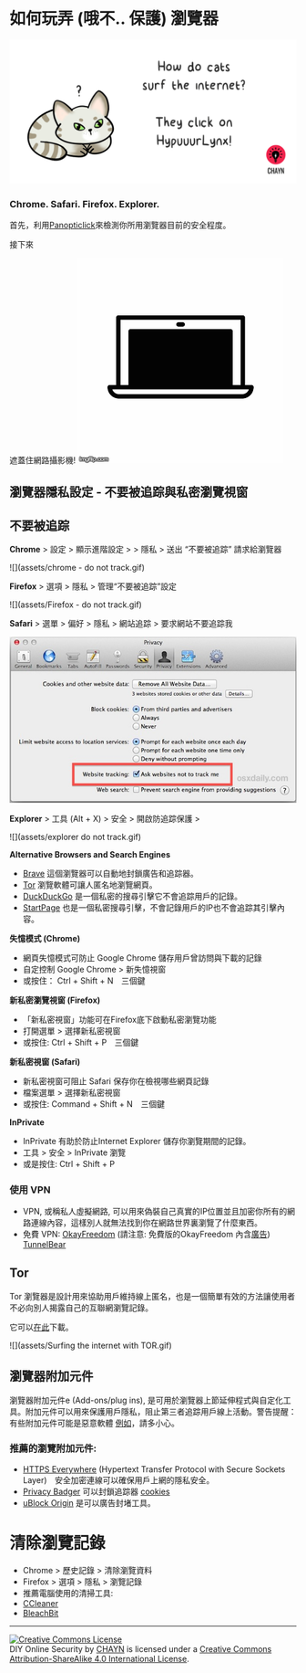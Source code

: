 # 如何玩弄 \(哦不.. 保護\) 瀏覽器

![](assets/HypuuurLynx.gif)

### Chrome. Safari. Firefox. Explorer.

首先，利用[Panopticlick](https://panopticlick.eff.org)來檢測你所用瀏覽器目前的安全程度。 

接下來

遮蓋住網路攝影機!
![](assets/cover_laptop_cam.gif)

## 瀏覽器隱私設定 - 不要被追踪與私密瀏覽視窗

## 不要被追踪

**Chrome** &gt; 設定 &gt; 顯示進階設定 &gt; &gt; 隱私 &gt; 送出 “不要被追踪” 請求給瀏覽器

![](assets/chrome - do not track.gif)



**Firefox** &gt; 選項 &gt; 隱私 &gt; 管理“不要被追踪”設定


![](assets/Firefox - do not track.gif)


**Safari** &gt; 選單 &gt; 偏好 &gt; 隱私 &gt; 網站追踪 &gt; 要求網站不要追踪我


![](assets/do-not-track-safari.jpg)


**Explorer** &gt; 工具 \(Alt + X\) &gt; 安全 &gt; 開啟防追踪保護 &gt; 


![](assets/explorer do not track.gif)


**Alternative Browsers and Search Engines**

* [Brave](https://www.brave.com/) 這個瀏覽器可以自動地封鎖廣告和追踪器。
* [Tor](https://www.torproject.org/) 瀏覽軟體可讓人匿名地瀏覽網頁。
* [DuckDuckGo](https://duckduckgo.com/about) 是一個私密的搜尋引擊它不會追踪用戶的記錄。
* [StartPage](https://www.startpage.com) 也是一個私密搜尋引擊，不會記錄用戶的IP也不會追踪其引擊內容。


**失憶模式 \(Chrome\)**

* 網頁失憶模式可防止 Google Chrome 儲存用戶曾訪問與下載的記錄
* 自定控制 Google Chrome &gt; 新失憶視窗
* 或按住： Ctrl + Shift + N　三個鍵

**新私密瀏覽視窗 \(Firefox\)**

* 「新私密視窗」功能可在Firefox底下啟動私密瀏覽功能
* 打開選單 &gt; 選擇新私密視窗
* 或按住: Ctrl + Shift + P　三個鍵

**新私密視窗 \(Safari\)**

* 新私密視窗可阻止 Safari 保存你在檢視哪些網頁記錄
* 檔案選單 &gt; 選擇新私密視窗
* 或按住: Command + Shift + N　三個鍵

**InPrivate**

* InPrivate 有助於防止Internet Explorer 儲存你瀏覽期間的記錄。
* 工具 &gt; 安全 &gt; InPrivate 瀏覽
* 或是按住: Ctrl + Shift + P

### **使用 VPN**

* VPN, 或稱私人虛擬網路, 可以用來偽裝自己真實的IP位置並且加密你所有的網路連線內容，這樣別人就無法找到你在網路世界裏瀏覽了什麼東西。
* 免費 VPN: [OkayFreedom](http://www.okfreedom.com/en/) \(請注意: 免費版的OkayFreedom 內含[廣告](http://www.okfreedom.com/en/support#free)\) [TunnelBear](https://www.tunnelbear.com/)

## **Tor**

Tor 瀏覽器是設計用來協助用戶維持線上匿名，也是一個簡單有效的方法讓使用者不必向別人揭露自己的互聯網瀏覽記錄。

它可以[在此](https://www.torproject.org/projects/torbrowser.html)下載。

![](assets/Surfing the internet with TOR.gif)

 ## 瀏覽器附加元件

瀏覽器附加元件e \(Add-ons\/plug ins\), 是可用於瀏覽器上節延伸程式與自定化工具。附加元件可以用來保護用戶隱私，阻止第三者追踪用戶線上活動。警告提醒：有些附加元件可能是惡意軟體 [例如](http://www.makeuseof.com/tag/x-malicious-browser-extensions-help-hackers-target-victims)，請多小心。

### 推薦的瀏覽附加元件:

* [HTTPS Everywhere](https://www.eff.org/https-everywhere) \(Hypertext Transfer Protocol with Secure Sockets Layer\)　安全加密連線可以確保用戶上網的隱私安全。
* [Privacy Badger](https://www.eff.org/privacybadger) 可以封鎖追踪器 [cookies](https://en.wikipedia.org/wiki/HTTP_cookie)
* [uBlock Origin](https://www.ublock.org) 是可以廣告封堵工具。

# 清除瀏覽記錄

* Chrome &gt; 歷史記錄 &gt; 清除瀏覽資料
* Firefox &gt; 選項 &gt; 隱私 &gt; 瀏覽記錄
* 推薦電腦使用的清掃工具:
* [CCleaner](http://www.piriform.com/ccleaner)
* [BleachBit](http://www.bleachbit.org)




---
<a rel="license" href="http://creativecommons.org/licenses/by-sa/4.0/"><img alt="Creative Commons License" style="border-width:0" src="https://i.creativecommons.org/l/by-sa/4.0/88x31.png" /></a><br /><span xmlns:dct="http://purl.org/dc/terms/" property="dct:title">DIY Online Security</span> by <a xmlns:cc="http://creativecommons.org/ns#" href="http://chayn.co" property="cc:attributionName" rel="cc:attributionURL">CHAYN</a> is licensed under a <a rel="license" href="http://creativecommons.org/licenses/by-sa/4.0/">Creative Commons Attribution-ShareAlike 4.0 International License</a>.




